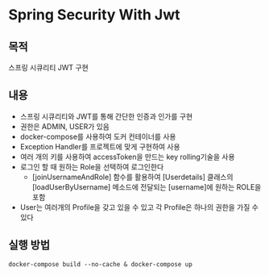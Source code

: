 # Spring Security With Jwt

## 목적
스프링 시큐리티 JWT 구현

## 내용
- 스프링 시큐리티와 JWT를 통해 간단한 인증과 인가를 구현
- 권한은 ADMIN, USER가 있음
- docker-compose를 사용하여 도커 컨테이너를 사용
- Exception Handler를 프로젝트에 맞게 구현하여 사용
- 여러 개의 키를 사용하여 accessToken을 만드는 key rolling기술을 사용
- 로그인 할 때 원하는 Role을 선택하여 로그인한다
  - [joinUsernameAndRole] 함수를 활용하여 [Userdetails] 클래스의 [loadUserByUsername] 메소드에 전달되는 [username]에 원하는 ROLE을 포함
- User는 여러개의 Profile을 갖고 있을 수 있고 각 Profile은 하나의 권한을 가질 수 있다

## 실행 방법
``docker-compose build --no-cache & docker-compose up``
